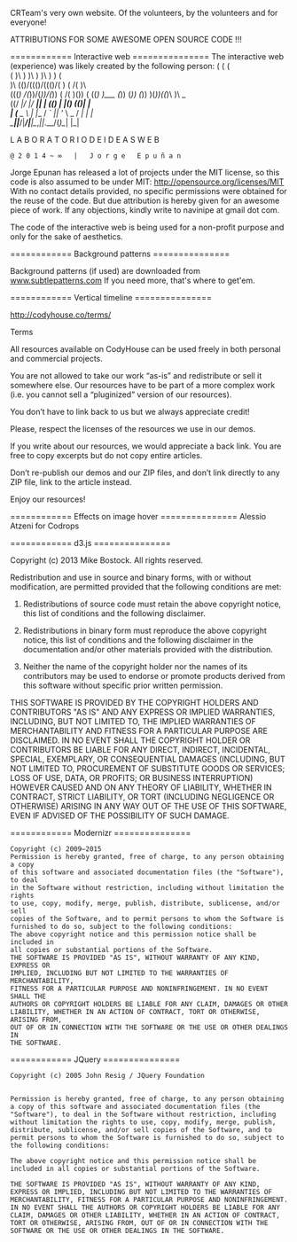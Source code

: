 CRTeam's very own website. Of the volunteers, by the volunteers and for everyone!


ATTRIBUTIONS FOR SOME AWESOME OPEN SOURCE CODE !!!

============ Interactive web ===============
The interactive web (experience) was likely created by the following person:
          (    (    (                             
     (    )\ ) )\ ) )\ )           )          (   
     )\  (()/((()/((()/(     )  ( /(          )\  
   (((_)  /(_))/(_))/(_)) ( /(  )\())     (  ((_) 
   )\___ (_)) (_)) (_))   )(_))((_)\      )\  _   
  ((/ __|/ __|/ __|| |   ((_)_ | |(_)    ((_)| |  
   | (__ \__ \\__ \| |__ / _` || '_ \ _ / _| | |  
    \___||___/|___/|____|\__,_||_.__/(_)\__| |_|  
  
  L A B O R A T O R I O   D E   I D E A S   W E B
  
    @ 2 0 1 4 ~ ∞   |   J o r g e   E p u ñ a n

Jorge Epunan has released a lot of projects under the MIT license, so this code
is also assumed to be under MIT: http://opensource.org/licenses/MIT
With no contact details provided, no specific permissions were obtained for the 
reuse of the code. But due attribution is hereby given for an awesome piece of
work. If any objections, kindly write to navinipe at gmail dot com.

The code of the interactive web is being used for a non-profit purpose and only
for the sake of aesthetics.

============ Background patterns ===============

 Background patterns (if used) are downloaded from www.subtlepatterns.com 
 If you need more, that's where to get'em.


============ Vertical timeline ===============

http://codyhouse.co/terms/

Terms

All resources available on CodyHouse can be used freely in both personal and commercial projects.

You are not allowed to take our work “as-is” and redistribute or sell it somewhere else. Our resources have to be part of a more complex work (i.e. you cannot sell a “pluginized” version of our resources).

You don’t have to link back to us but we always appreciate credit!

Please, respect the licenses of the resources we use in our demos.

If you write about our resources, we would appreciate a back link. You are free to copy excerpts but do not copy entire articles.

Don’t re-publish our demos and our ZIP files, and don’t link directly to any ZIP file, link to the article instead.

Enjoy our resources!

============ Effects on image hover ===============
Alessio Atzeni for Codrops


============ d3.js ===============

Copyright (c) 2013 Mike Bostock. 
All rights reserved.
 
Redistribution and use in source and binary forms, with or without modification, are permitted provided that the following conditions are met:

1. Redistributions of source code must retain the above copyright notice, this list of conditions and the following disclaimer.

2. Redistributions in binary form must reproduce the above copyright notice, this list of conditions and the following disclaimer in the documentation and/or other materials provided with the distribution.

3. Neither the name of the copyright holder nor the names of its contributors may be used to endorse or promote products derived from this software without specific prior written permission.

THIS SOFTWARE IS PROVIDED BY THE COPYRIGHT HOLDERS AND CONTRIBUTORS "AS IS" AND ANY EXPRESS OR IMPLIED WARRANTIES, INCLUDING, BUT NOT LIMITED TO, THE IMPLIED WARRANTIES OF MERCHANTABILITY AND FITNESS FOR A PARTICULAR PURPOSE ARE DISCLAIMED. IN NO EVENT SHALL THE COPYRIGHT HOLDER OR CONTRIBUTORS BE LIABLE FOR ANY DIRECT, INDIRECT, INCIDENTAL, SPECIAL, EXEMPLARY, OR CONSEQUENTIAL DAMAGES (INCLUDING, BUT NOT LIMITED TO, PROCUREMENT OF SUBSTITUTE GOODS OR SERVICES; LOSS OF USE, DATA, OR PROFITS; OR BUSINESS INTERRUPTION) HOWEVER CAUSED AND ON ANY THEORY OF LIABILITY, WHETHER IN CONTRACT, STRICT LIABILITY, OR TORT (INCLUDING NEGLIGENCE OR OTHERWISE) ARISING IN ANY WAY OUT OF THE USE OF THIS SOFTWARE, EVEN IF ADVISED OF THE POSSIBILITY OF SUCH DAMAGE.


============ Modernizr ===============

    Copyright (c) 2009–2015
    Permission is hereby granted, free of charge, to any person obtaining a copy
    of this software and associated documentation files (the "Software"), to deal
    in the Software without restriction, including without limitation the rights
    to use, copy, modify, merge, publish, distribute, sublicense, and/or sell
    copies of the Software, and to permit persons to whom the Software is
    furnished to do so, subject to the following conditions:
    The above copyright notice and this permission notice shall be included in
    all copies or substantial portions of the Software.
    THE SOFTWARE IS PROVIDED "AS IS", WITHOUT WARRANTY OF ANY KIND, EXPRESS OR
    IMPLIED, INCLUDING BUT NOT LIMITED TO THE WARRANTIES OF MERCHANTABILITY,
    FITNESS FOR A PARTICULAR PURPOSE AND NONINFRINGEMENT. IN NO EVENT SHALL THE
    AUTHORS OR COPYRIGHT HOLDERS BE LIABLE FOR ANY CLAIM, DAMAGES OR OTHER
    LIABILITY, WHETHER IN AN ACTION OF CONTRACT, TORT OR OTHERWISE, ARISING FROM,
    OUT OF OR IN CONNECTION WITH THE SOFTWARE OR THE USE OR OTHER DEALINGS IN
    THE SOFTWARE.

============ JQuery ===============

    Copyright (c) 2005 John Resig / JQuery Foundation


    Permission is hereby granted, free of charge, to any person obtaining a copy of this software and associated documentation files (the "Software"), to deal in the Software without restriction, including without limitation the rights to use, copy, modify, merge, publish, distribute, sublicense, and/or sell copies of the Software, and to permit persons to whom the Software is furnished to do so, subject to the following conditions:

    The above copyright notice and this permission notice shall be included in all copies or substantial portions of the Software.

    THE SOFTWARE IS PROVIDED "AS IS", WITHOUT WARRANTY OF ANY KIND, EXPRESS OR IMPLIED, INCLUDING BUT NOT LIMITED TO THE WARRANTIES OF MERCHANTABILITY, FITNESS FOR A PARTICULAR PURPOSE AND NONINFRINGEMENT. IN NO EVENT SHALL THE AUTHORS OR COPYRIGHT HOLDERS BE LIABLE FOR ANY CLAIM, DAMAGES OR OTHER LIABILITY, WHETHER IN AN ACTION OF CONTRACT, TORT OR OTHERWISE, ARISING FROM, OUT OF OR IN CONNECTION WITH THE SOFTWARE OR THE USE OR OTHER DEALINGS IN THE SOFTWARE.

